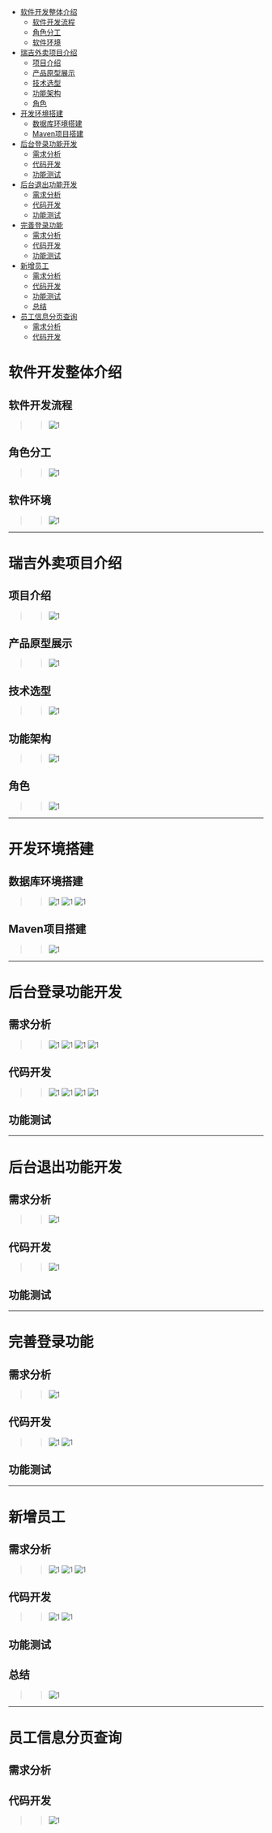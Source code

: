 
<!-- @import "[TOC]" {cmd="toc" depthFrom=1 depthTo=6 orderedList=false} -->

<!-- code_chunk_output -->

- [软件开发整体介绍](#软件开发整体介绍)
  - [软件开发流程](#软件开发流程)
  - [角色分工](#角色分工)
  - [软件环境](#软件环境)
- [瑞吉外卖项目介绍](#瑞吉外卖项目介绍)
  - [项目介绍](#项目介绍)
  - [产品原型展示](#产品原型展示)
  - [技术选型](#技术选型)
  - [功能架构](#功能架构)
  - [角色](#角色)
- [开发环境搭建](#开发环境搭建)
  - [数据库环境搭建](#数据库环境搭建)
  - [Maven项目搭建](#maven项目搭建)
- [后台登录功能开发](#后台登录功能开发)
  - [需求分析](#需求分析)
  - [代码开发](#代码开发)
  - [功能测试](#功能测试)
- [后台退出功能开发](#后台退出功能开发)
  - [需求分析](#需求分析-1)
  - [代码开发](#代码开发-1)
  - [功能测试](#功能测试-1)
- [完善登录功能](#完善登录功能)
  - [需求分析](#需求分析-2)
  - [代码开发](#代码开发-2)
  - [功能测试](#功能测试-2)
- [新增员工](#新增员工)
  - [需求分析](#需求分析-3)
  - [代码开发](#代码开发-3)
  - [功能测试](#功能测试-3)
  - [总结](#总结)
- [员工信息分页查询](#员工信息分页查询)
  - [需求分析](#需求分析-4)
  - [代码开发](#代码开发-4)

<!-- /code_chunk_output -->

# 软件开发整体介绍
## 软件开发流程
>>![1](/pic/01.png)
## 角色分工
>>![1](/pic/02.png)
## 软件环境
>>![1](/pic/03.png)
---
# 瑞吉外卖项目介绍
## 项目介绍
>>![1](/pic/04.png)
## 产品原型展示
>>![1](/pic/05.png)
## 技术选型
>>![1](/pic/06.png)
## 功能架构
>>![1](/pic/07.png)
## 角色
>>![1](/pic/08.png)
---
# 开发环境搭建
## 数据库环境搭建
>>![1](/pic/09.png)
>>![1](/pic/10.png)
>>![1](/pic/11.png)
## Maven项目搭建
>>![1](/pic/12.png)
---
# 后台登录功能开发
## 需求分析
>>![1](/pic/13.png)
>>![1](/pic/14.png)
>>![1](/pic/15.png)
>>![1](/pic/16.png)
## 代码开发
>>![1](/pic/17.png)
>>![1](/pic/18.png)
>>![1](/pic/19.png)
>>![1](/pic/20.png)
## 功能测试
---
# 后台退出功能开发
## 需求分析
>>![1](/pic/21.png)
## 代码开发
>>![1](/pic/22.png)
## 功能测试
---
# 完善登录功能
## 需求分析
>>![1](/pic/23.png)
## 代码开发
>>![1](/pic/24.png)
>>![1](/pic/25.png)
## 功能测试
---
# 新增员工
## 需求分析
>>![1](/pic/26.png)
>>![1](/pic/27.png)
>>![1](/pic/28.png)
## 代码开发
>>![1](/pic/29.png)
>>![1](/pic/30.png)
## 功能测试
## 总结
>>![1](/pic/31.png)
---
# 员工信息分页查询
## 需求分析
## 代码开发
>>![1](/pic/32.png)

